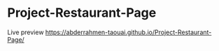 # Project-Restaurant-Page
Live preview
https://abderrahmen-taouai.github.io/Project-Restaurant-Page/
